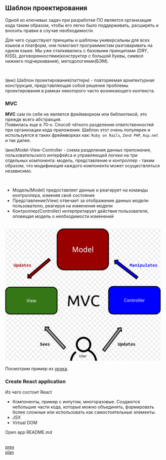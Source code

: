<h2>Шаблон проектирования </h2>

<div>
Одной из ключевых задач при разработке ПО является организация кода таким образом,
чтобы его легко было поддерживать, расширять и вносить правки в случае необходимости.

<br/>

Для чего существуют принципы и шаблоны универсальны для всех языков и платформ, они помогают программистам разговаривать на одном языке.
Мы уже сталкивались с базовыми принципами (DRY, KISS), договоренностями(конструктор с большой буквы, символ нижнего подчеркивания),
методологиями(БЭМ).

<br/>

(вик) Шаблон проектирования(паттерн) - повторяемая архитектурная конструкция,
представляющая собой решение проблемы проектирования в рамках некоторого часто возникающего контекста.

</div>

<h3>MVC</h3>
<div>
<strong>MVC</strong> сам по себе не является фреймворком или библиотекой, это прежде всего абстракция. 
<br/>  
Появилась еще в 70-х.
Способ чёткого разделения ответственностей при организации кода приложения.
Шаблон этот очень популярен и используется в таких фреймворках как:
<code>Ruby on Rails</code>, <code>Zend PHP</code>, <code>Asp.net</code> и так далее.

<br/> 

(вик)Model-View-Controller - схема разделения данных приложения, пользовательского интерфейса
и управляющей логики на три отдельных компонента: модель, представление и контроллер - таким образом,
что модификация каждого компонента может осуществляться независимо.

<br/> 

<ul>
<li>
Модель(Model) предоставляет данные и реагирует на команды контроллера, изменяя своё состояние
</li>
<li>
Представление(View) отвечает за отображение данных модели пользователю, реагируя на изменения модели
</li>
<li>
Контроллер(Controller) интерпретирует действия пользователя, оповещая модель о необходимости изменений
</li>
</ul>

<br/>
<img src="./media/05-1.png">

Посмотрим пример из <a href="https://www.youtube.com/watch?v=p3CXpKIisPA">урока</a>.
</div>

<h3>Create React application</h3>

<div>
Из чего состоит React

<ul>
<li>
Компоненты, пример с инпутом, многоразовые.
Создаются небольшие части кода, которые можно объединять,
формировать более сложные или использовать как самостоятельные элементы.
</li>
<li>
JSX
</li>
<li>
Virtual DOM
</li>
</ul>

Open app README.md
</div>

<br/>
<a href="04.md">prev</a>
<br/>
<a href="00.md">plan</a>
